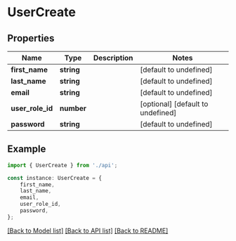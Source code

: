 # UserCreate


## Properties

Name | Type | Description | Notes
------------ | ------------- | ------------- | -------------
**first_name** | **string** |  | [default to undefined]
**last_name** | **string** |  | [default to undefined]
**email** | **string** |  | [default to undefined]
**user_role_id** | **number** |  | [optional] [default to undefined]
**password** | **string** |  | [default to undefined]

## Example

```typescript
import { UserCreate } from './api';

const instance: UserCreate = {
    first_name,
    last_name,
    email,
    user_role_id,
    password,
};
```

[[Back to Model list]](../README.md#documentation-for-models) [[Back to API list]](../README.md#documentation-for-api-endpoints) [[Back to README]](../README.md)
